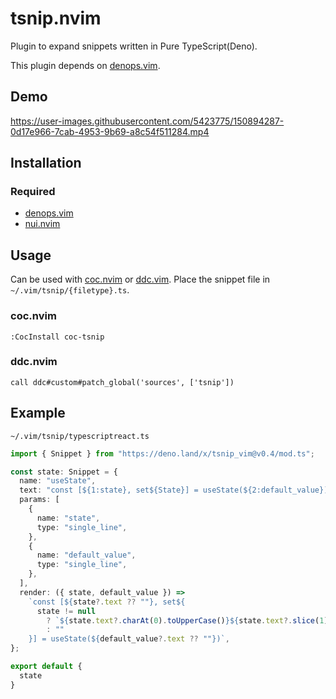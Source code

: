 # tsnip.nvim

Plugin to expand snippets written in Pure TypeScript(Deno).

This plugin depends on [denops.vim](https://github.com/vim-denops/denops.vim).

## Demo

https://user-images.githubusercontent.com/5423775/150894287-0d17e966-7cab-4953-9b69-a8c54f511284.mp4

## Installation

### Required

- [denops.vim](https://github.com/vim-denops/denops.vim)
- [nui.nvim](https://github.com/MunifTanjim/nui.nvim)

## Usage

Can be used with [coc.nvim](https://github.com/neoclide/coc.nvim) or
[ddc.vim](https://github.com/Shougo/ddc.vim). Place the snippet file in
`~/.vim/tsnip/{filetype}.ts`.

### coc.nvim

```vim
:CocInstall coc-tsnip
```

### ddc.nvim

```vim
call ddc#custom#patch_global('sources', ['tsnip'])
```

## Example

`~/.vim/tsnip/typescriptreact.ts`

```typescript
import { Snippet } from "https://deno.land/x/tsnip_vim@v0.4/mod.ts";

const state: Snippet = {
  name: "useState",
  text: "const [${1:state}, set${State}] = useState(${2:default_value})",
  params: [
    {
      name: "state",
      type: "single_line",
    },
    {
      name: "default_value",
      type: "single_line",
    },
  ],
  render: ({ state, default_value }) =>
    `const [${state?.text ?? ""}, set${
      state != null
        ? `${state.text?.charAt(0).toUpperCase()}${state.text?.slice(1)}`
        : ""
    }] = useState(${default_value?.text ?? ""})`,
};

export default {
  state
}
```
